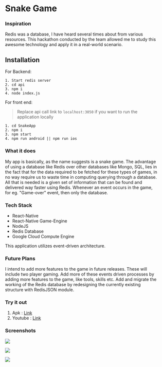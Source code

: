 # Snake Game

### Inspiration

Redis was a database, I have heard several times about from various resources. This hackathon conducted by the team allowed me to study this awesome technology and apply it in a real-world scenario.

## Installation
For Backend:
```
1. Start redis server
2. cd api
3. npm i
4. node index.js
```
For front end:
> Replace api call link to ```localhost:3050``` if you want to run the application locally 
```
1. cd SnakeApp
2. npm i
3. npm start
4. npm run android || npm run ios
```

### What it does

My app is basically, as the name suggests is a snake game. The advantage of using a database like Redis over other databases like Mongo, SQL, lies in the fact that for the data required to be fetched for these types of games, in no way require us to waste time in computing querying through a database. All that is needed is a given set of information that can be found and delivered way faster using Redis. Whenever an event occurs in the game, for eg. "Game-over" event, then only the database.

### Tech Stack

- React-Native
- React-Native Game-Engine
- NodeJS
- Redis Database
- Google Cloud Compute Engine

This application utilizes event-driven architecture.

### Future Plans

I intend to add more features to the game in future releases. These will include two player gaming.
Add more of these events driven processes by adding more features to the game, like tools, skills etc.
Add and migrate the working of the Redis database by redesigning the currently existing structure with RedisJSON module.

### Try it out

1.  Apk : [Link](https://drive.google.com/open?id=1SJFrtwDQsehiJN6T7Zpz9J8Bv7w7wx21)
2.  Youtube : [Link](https://www.youtube.com/watch?v=5TTC36gBgY4&feature=youtu.be)

### Screenshots

![](https://i.imgur.com/SwX1vq6.jpg)

![](https://i.imgur.com/0kWe5kg.jpg)

![](https://i.imgur.com/tFiVjDP.jpg)
